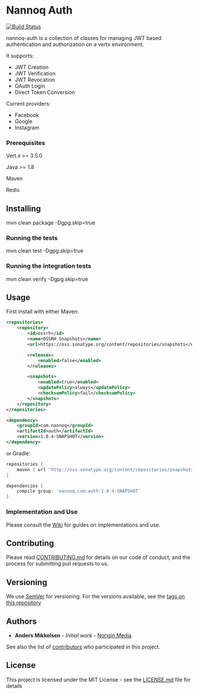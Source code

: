 # Nannoq Auth 

[![Build Status](https://www.tomrom.net/buildStatus/icon?job=nannoq-auth/develop)](https://www.tomrom.net/job/nannoq-auth/job/develop/)

nannoq-auth is a collection of classes for managing JWT based authentication and authorization on a vertx environment.

It supports:
 - JWT Creation
 - JWT Verification
 - JWT Revocation
 - OAuth Login
 - Direct Token Conversion
 
Current providers:
 
 - Facebook
 - Google
 - Instagram
 
### Prerequisites

Vert.x >= 3.5.0

Java >= 1.8

Maven

Redis

## Installing

mvn clean package -Dgpg.skip=true

### Running the tests

mvn clean test -Dgpg.skip=true

### Running the integration tests

mvn clean verify -Dgpg.skip=true

## Usage

First install with either Maven:

```xml
<repositories>
    <repository>
        <id>ossrh</id>
        <name>OSSRH Snapshots</name>
        <url>https://oss.sonatype.org/content/repositories/snapshots</url>

        <releases>
            <enabled>false</enabled>
        </releases>

        <snapshots>
            <enabled>true</enabled>
            <updatePolicy>always</updatePolicy>
            <checksumPolicy>fail</checksumPolicy>
        </snapshots>
    </repository>
</repositories>

<dependency>
    <groupId>com.nannoq</groupId>
    <artifactId>auth</artifactId>
    <version>1.0.4-SNAPSHOT</version>
</dependency>
```

or Gradle:

```groovy
repositories {
    maven { url "http://oss.sonatype.org/content/repositories/snapshots/" }
}

dependencies {
    compile group: 'nannoq.com:auth:1.0.4-SNAPSHOT'
}
```

### Implementation and Use

Please consult the [Wiki](https://github.com/NoriginMedia/nannoq-auth/wiki) for guides on implementations and use.

## Contributing

Please read [CONTRIBUTING.md](https://github.com/NoriginMedia/nannoq-auth/blob/master/CONTRIBUTING.md) for details on our code of conduct, and the process for submitting pull requests to us.

## Versioning

We use [SemVer](http://semver.org/) for versioning. For the versions available, see the [tags on this repository](https://github.com/NoriginMedia/nannoq-auth/tags)

## Authors

* **Anders Mikkelsen** - *Initial work* - [Norigin Media](http://noriginmedia.com/)

See also the list of [contributors](https://github.com/NoriginMedia/nannoq-auth/contributors) who participated in this project.

## License

This project is licensed under the MIT License - see the [LICENSE.md](https://github.com/NoriginMedia/nannoq-auth/blob/master/LICENSE) file for details

